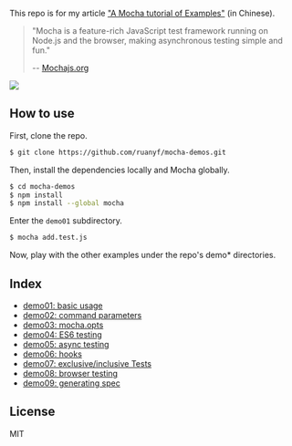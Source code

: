 This repo is for my article ["A Mocha tutorial of Examples"](http://www.ruanyifeng.com/blog/2015/12/a-mocha-tutorial-of-examples.html) (in Chinese).

> "Mocha is a feature-rich JavaScript test framework running on Node.js and the browser, making asynchronous testing simple and fun."
>
> -- [Mochajs.org](https://mochajs.org/)

![](http://www.ruanyifeng.com/blogimg/asset/2015/bg2015120301.png)

## How to use

First, clone the repo.

```bash
$ git clone https://github.com/ruanyf/mocha-demos.git
```

Then, install the dependencies locally and Mocha globally.

```bash
$ cd mocha-demos
$ npm install
$ npm install --global mocha
```

Enter the `demo01` subdirectory.

```bash
$ mocha add.test.js
```

Now, play with the other examples under the repo's demo* directories.

## Index

- [demo01: basic usage](https://github.com/ruanyf/mocha-demos/tree/master/demo01)
- [demo02: command parameters](https://github.com/ruanyf/mocha-demos/tree/master/demo02)
- [demo03: mocha.opts](https://github.com/ruanyf/mocha-demos/tree/master/demo03)
- [demo04: ES6 testing](https://github.com/ruanyf/mocha-demos/tree/master/demo04)
- [demo05: async testing](https://github.com/ruanyf/mocha-demos/tree/master/demo05)
- [demo06: hooks](https://github.com/ruanyf/mocha-demos/tree/master/demo06)
- [demo07: exclusive/inclusive Tests](https://github.com/ruanyf/mocha-demos/tree/master/demo07)
- [demo08: browser testing](https://github.com/ruanyf/mocha-demos/tree/master/demo08)
- [demo09: generating spec](https://github.com/ruanyf/mocha-demos/tree/master/demo09)

## License

MIT
